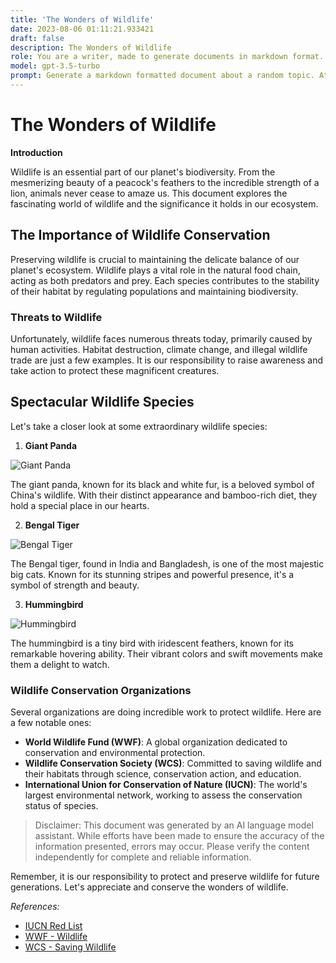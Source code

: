 ```yaml
---
title: 'The Wonders of Wildlife'
date: 2023-08-06 01:11:21.933421
draft: false
description: The Wonders of Wildlife
role: You are a writer, made to generate documents in markdown format. It is very important that all of the documents you generate are in valid markdown format.
model: gpt-3.5-turbo
prompt: Generate a markdown formatted document about a random topic. At the bottom, include a disclaimer explaining that the document was generated by you. The first line of the document should be the title. Make sure that the entire document is in proper markdown format, using a mix of various tags to make the document visually appealing.
---
```


# The Wonders of Wildlife

**Introduction**

Wildlife is an essential part of our planet's biodiversity. From the mesmerizing beauty of a peacock's feathers to the incredible strength of a lion, animals never cease to amaze us. This document explores the fascinating world of wildlife and the significance it holds in our ecosystem.

## The Importance of Wildlife Conservation

Preserving wildlife is crucial to maintaining the delicate balance of our planet's ecosystem. Wildlife plays a vital role in the natural food chain, acting as both predators and prey. Each species contributes to the stability of their habitat by regulating populations and maintaining biodiversity.

### Threats to Wildlife

Unfortunately, wildlife faces numerous threats today, primarily caused by human activities. Habitat destruction, climate change, and illegal wildlife trade are just a few examples. It is our responsibility to raise awareness and take action to protect these magnificent creatures.

## Spectacular Wildlife Species

Let's take a closer look at some extraordinary wildlife species:

1. **Giant Panda**

![Giant Panda](https://example.com/panda-image.jpg)

The giant panda, known for its black and white fur, is a beloved symbol of China's wildlife. With their distinct appearance and bamboo-rich diet, they hold a special place in our hearts.

2. **Bengal Tiger**

![Bengal Tiger](https://example.com/tiger-image.jpg)

The Bengal tiger, found in India and Bangladesh, is one of the most majestic big cats. Known for its stunning stripes and powerful presence, it's a symbol of strength and beauty.

3. **Hummingbird**

![Hummingbird](https://example.com/hummingbird-image.jpg)

The hummingbird is a tiny bird with iridescent feathers, known for its remarkable hovering ability. Their vibrant colors and swift movements make them a delight to watch.

### Wildlife Conservation Organizations

Several organizations are doing incredible work to protect wildlife. Here are a few notable ones:

- **World Wildlife Fund (WWF)**: A global organization dedicated to conservation and environmental protection.
- **Wildlife Conservation Society (WCS)**: Committed to saving wildlife and their habitats through science, conservation action, and education.
- **International Union for Conservation of Nature (IUCN)**: The world's largest environmental network, working to assess the conservation status of species.

> Disclaimer: This document was generated by an AI language model assistant. While efforts have been made to ensure the accuracy of the information presented, errors may occur. Please verify the content independently for complete and reliable information.

Remember, it is our responsibility to protect and preserve wildlife for future generations. Let's appreciate and conserve the wonders of wildlife.

*References:*

- [IUCN Red List](https://www.iucnredlist.org/)
- [WWF - Wildlife](https://www.worldwildlife.org/conservation/wildlife)
- [WCS - Saving Wildlife](https://www.wcs.org/our-work/saving-wildlife)
